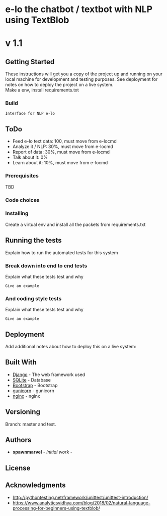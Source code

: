 # e-lo the chatbot / textbot with NLP using TextBlob
# v 1.1
## Getting Started
These instructions will get you a copy of the project up and running on your local machine for development and testing purposes. See deployment for notes on how to deploy the project on a live system.
<br>
Make a env, install requirements.txt
<br>
### Build
```
Interface for NLP e-lo
```


## ToDo

* Feed e-lo text data: 100, must move from e-locmd
* Analyze it / NLP: 30%, must move from e-locmd
* Report of data: 30%, must move from e-locmd
* Talk about it: 0%
* Learn about it: 10%, must move from e-locmd


### Prerequisites

TBD

### Code choices

### Installing

Create a virtual env and install all the packets from requirements.txt
## Running the tests
Explain how to run the automated tests for this system
### Break down into end to end tests
Explain what these tests test and why

```
Give an example
```
### And coding style tests
Explain what these tests test and why
```
Give an example
```
## Deployment
Add additional notes about how to deploy this on a live system:


## Built With
* [Django](https://www.djangoproject.com/) - The web framework used
* [SQLite](https://www.sqlite.org/) - Database
* [Bootstrap](https://getbootstrap.com/docs/3.3/getting-started/) - Bootstrap
* [gunicorn](http://gunicorn.org/) - gunicorn
* [nginx](https://www.nginx.com/resources/wiki/) - nginx

## Versioning
Branch: master and test.


## Authors

* **spawnmarvel** - *Initial work* - 


## License


## Acknowledgments

* http://pythontesting.net/framework/unittest/unittest-introduction/
* https://www.analyticsvidhya.com/blog/2018/02/natural-language-processing-for-beginners-using-textblob/














